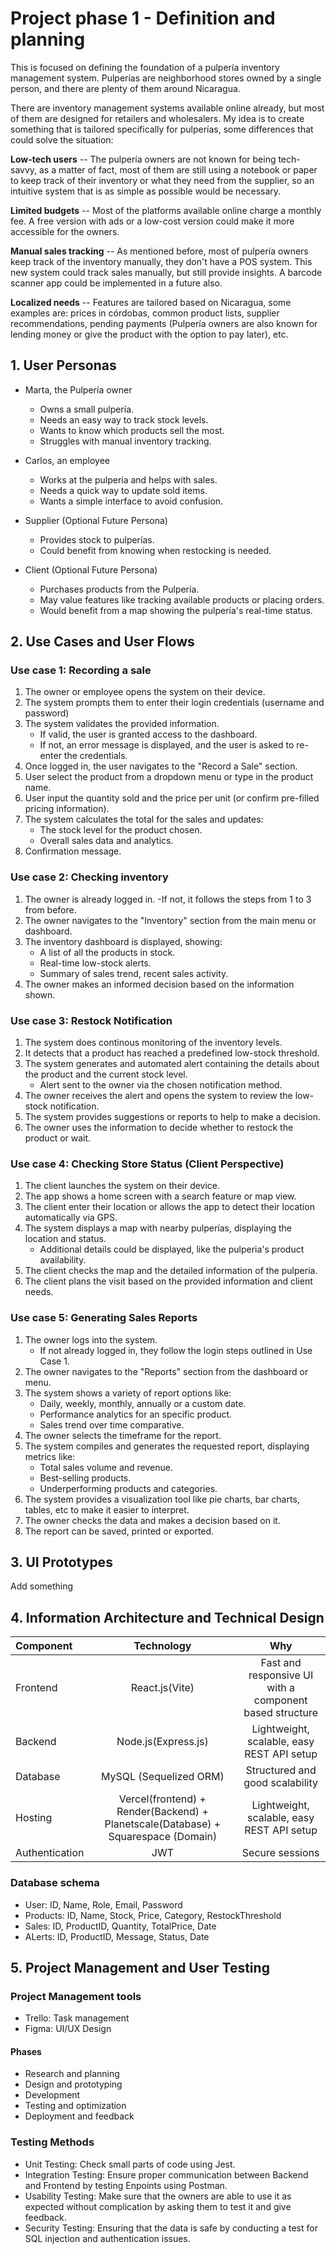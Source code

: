 # Project phase 1 - Definition and planning

This is focused on defining the foundation of a pulpería inventory management system. Pulperías are neighborhood stores owned
by a single person, and there are plenty of them around Nicaragua.

There are inventory management systems available online already, but most of them are designed for retailers and wholesalers.
My idea is to create something that is tailored specifically for pulperías, some differences that could solve the situation:

**Low-tech users** -- The pulpería owners are not known for being tech-savvy, as a matter of fact, most of them are still using a
notebook or paper to keep track of their inventory or what they need from the supplier, so an intuitive system that is 
as simple as possible would be necessary.

**Limited budgets** -- Most of the platforms available online charge a monthly fee. A free version with ads or a low-cost version 
could make it more accessible for the owners.

**Manual sales tracking** -- As mentioned before, most of pulpería owners keep track of the inventory manually, they don't have a
POS system. This new system could track sales manually, but still provide insights. A barcode scanner app could be implemented 
in a future also.

**Localized needs** -- Features are tailored based on Nicaragua, some examples are: prices in córdobas, common product lists,
supplier recommendations, pending payments (Pulpería owners are also known for lending money or give the product with the
option to pay later), etc.

## 1. User Personas

- Marta, the Pulpería owner
    - Owns a small pulpería.
    - Needs an easy way to track stock levels.
    - Wants to know which products sell the most.
    - Struggles with manual inventory tracking.

- Carlos, an employee
    - Works at the pulpería and helps with sales.
    - Needs a quick way to update sold items.
    - Wants a simple interface to avoid confusion.

- Supplier (Optional Future Persona)
    - Provides stock to pulperías.
    - Could benefit from knowing when restocking is needed.

- Client (Optional Future Persona)
    - Purchases products from the Pulpería.
    - May value features like tracking available products or placing orders.
    - Would benefit from a map showing the pulpería's real-time status.

## 2. Use Cases and User Flows

### Use case 1: Recording a sale
1. The owner or employee opens the system on their device. 
2. The system prompts them to enter their login credentials (username and password)
3. The system validates the provided information.
    - If valid, the user is granted access to the dashboard.
    - If not, an error message is displayed, and the user is asked to re-enter the credentials.
4. Once logged in, the user navigates to the "Record a Sale" section.
5. User select the product from a dropdown menu or type in the product name.
6. User input the quantity sold and the price per unit (or confirm pre-filled pricing information).
7. The system calculates the total for the sales and updates:
    - The stock level for the product chosen.
    - Overall sales data and analytics.
8. Confirmation message.
### Use case 2: Checking inventory
1. The owner is already logged in.
    -If not, it follows the steps from 1 to 3 from before.
2. The owner navigates to the "Inventory" section from the main menu or dashboard.
3. The inventory dashboard is displayed, showing:
    - A list of all the products in stock.
    - Real-time low-stock alerts.
    - Summary of sales trend, recent sales activity.
4. The owner makes an informed decision based on the information shown.

### Use case 3: Restock Notification
1. The system does continous monitoring of the inventory levels.
2. It detects that a product has reached a predefined low-stock threshold.
3. The system generates and automated alert containing the details about the product and the current stock level.
    - Alert sent to the owner via the chosen notification method.
4. The owner receives the alert and opens the system to review the low-stock notification.
5. The system provides suggestions or reports to help to make a decision.
6. The owner uses the information to decide whether to restock the product or wait.     

### Use case 4: Checking Store Status (Client Perspective)
1. The client launches the system on their device.
2. The app shows a home screen with a search feature or map view.
3. The client enter their location or allows the app to detect their location automatically via GPS.
4. The system displays a map with nearby pulperías, displaying the location and status.
    - Additional details could be displayed, like the pulperia's product availability.
5. The client checks the map and the detailed information of the pulperia.
6. The client plans the visit based on the provided information and client needs.

### Use case 5: Generating Sales Reports
1.  The owner logs into the system.
    - If not already logged in, they follow the login steps outlined in Use Case 1.
2. The owner navigates to the "Reports" section from the dashboard or menu.
3. The system shows a variety of report options like:
    - Daily, weekly, monthly, annually or a custom date.
    - Performance analytics for an specific product.
    - Sales trend over time comparative.
4. The owner selects the timeframe for the report.
5. The system compiles and generates the requested report, displaying metrics like: 
    - Total sales volume and revenue.
    - Best-selling products.
    - Underperforming products and categories.
6. The system provides a visualization tool like pie charts, bar charts, tables, etc to make it easier to interpret.
7. The owner checks the data and makes a decision based on it.
8. The report can be saved, printed or exported.


## 3. UI Prototypes

Add something

## 4. Information Architecture and Technical Design

| Component  | Technology | Why | 
| :---  |     :---:      |     :---:      |
| Frontend | React.js(Vite) | Fast and responsive UI with a component based structure |
| Backend | Node.js(Express.js) | Lightweight, scalable, easy REST API setup  |
| Database | MySQL (Sequelized ORM) | Structured and good scalability |
| Hosting| Vercel(frontend) + Render(Backend) + Planetscale(Database) + Squarespace (Domain) | Lightweight, scalable, easy REST API setup  |
| Authentication | JWT | Secure sessions |

### Database schema

- User: ID, Name, Role, Email, Password
- Products: ID, Name, Stock, Price, Category, RestockThreshold
- Sales: ID, ProductID, Quantity, TotalPrice, Date
- ALerts: ID, ProductID, Message, Status, Date 


## 5. Project Management and User Testing

### Project Management tools

- Trello: Task management
- Figma: UI/UX Design

#### Phases

- Research and planning
- Design and prototyping
- Development
- Testing and optimization
- Deployment and feedback

### Testing Methods

- Unit Testing: Check small parts of code using Jest.
- Integration Testing: Ensure proper communication between Backend and Frontend by testing Enpoints using Postman.
- Usability Testing: Make sure that the owners are able to use it as expected without complication by asking them to test it and give feedback.
- Security Testing: Ensuring that the data is safe by conducting a test for SQL injection and authentication issues.